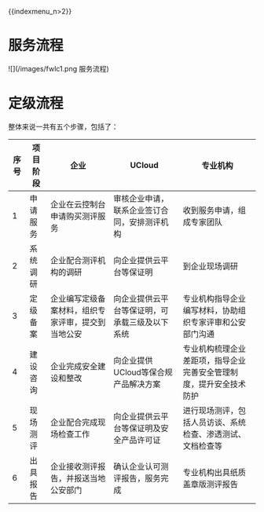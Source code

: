 {{indexmenu_n>2}}

# 服务流程

![](/images/fwlc1.png 服务流程)

# 定级流程

整体来说一共有五个步骤，包括了：

| 序号 | 项目阶段 | 企业                        | UCloud                  | 专业机构                              |
| -- | ---- | ------------------------- | ----------------------- | --------------------------------- |
| 1  | 申请服务 | 企业在云控制台申请购买测评服务           | 审核企业申请，联系企业签订合同，安排测评机构  | 收到服务申请，组成专家团队                     |
| 2  | 系统调研 | 企业配合测评机构的调研               | 向企业提供云平台等保证明            | 到企业现场调研                           |
| 3  | 定级备案 | 企业编写定级备案材料，组织专家评审，提交到当地公安 | 向企业提供云平台等保证明，可承载三级及以下系统 | 专业机构指导企业编写材料，协助组织专家评审和公安部门沟通      |
| 4  | 建设咨询 | 企业完成安全建设和整改               | 向企业提供UCloud等保合规产品解决方案   | 专业机构梳理企业差距项，指导企业完善安全管理制度，提升安全技术防护 |
| 5  | 现场测评 | 企业配合完成现场检查工作              | 向企业提供云平台等保证明及安全产品许可证    | 进行现场测评，包括人员访谈、系统检查、渗透测试、文档检查等     |
| 6  | 出具报告 | 企业接收测评报告，并报送当地公安部门        | 确认企业认可测评报告，服务完成         | 专业机构出具纸质盖章版测评报告                   |
